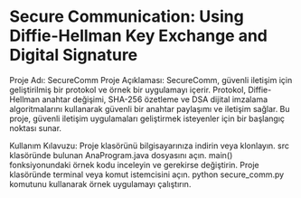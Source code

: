 #  Secure Communication: Using Diffie-Hellman Key Exchange and Digital Signature
Proje Adı: SecureComm
Proje Açıklaması:
SecureComm, güvenli iletişim için geliştirilmiş bir protokol ve örnek bir uygulamayı içerir. Protokol, Diffie-Hellman anahtar değişimi, SHA-256 özetleme ve DSA dijital imzalama algoritmalarını kullanarak güvenli bir anahtar paylaşımı ve iletişim sağlar. Bu proje, güvenli iletişim uygulamaları geliştirmek isteyenler için bir başlangıç noktası sunar.

Kullanım Kılavuzu:
Proje klasörünü bilgisayarınıza indirin veya klonlayın.
src klasöründe bulunan AnaProgram.java dosyasını açın.
main() fonksiyonundaki örnek kodu inceleyin ve gerekirse değiştirin.
Proje klasöründe terminal veya komut istemcisini açın.
python secure_comm.py komutunu kullanarak örnek uygulamayı çalıştırın.
